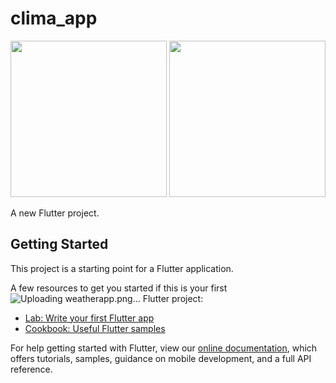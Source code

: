 # clima_app
<p align='center'>
<img src ='https://user-images.githubusercontent.com/87859856/154484779-e80c2a7e-e8c3-40c3-b44c-e417a74c33a5.png' width="250">
 
<img src ='https://user-images.githubusercontent.com/87859856/154484812-745f2efd-2750-464f-bdee-bbe30140358f.png' width="250">
</p>

A new Flutter project.

## Getting Started

This project is a starting point for a Flutter application.

A few resources to get you started if this is your first![Uploading weatherapp.png…]()
 Flutter project:

- [Lab: Write your first Flutter app](https://flutter.dev/docs/get-started/codelab)
- [Cookbook: Useful Flutter samples](https://flutter.dev/docs/cookbook)

For help getting started with Flutter, view our
[online documentation](https://flutter.dev/docs), which offers tutorials,
samples, guidance on mobile development, and a full API reference.

